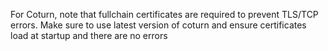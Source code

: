For Coturn, note that fullchain certificates are required to prevent TLS/TCP errors. 
Make sure to use latest version of coturn and ensure certificates load at startup and there are no errors